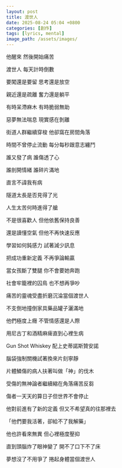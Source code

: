 ```yaml
---
layout: post
title: 渡世人
date: 2025-08-24 05:04 +0800
categories: [創作]
tags: [lyrics, mental]
image_path: /assets/images/
---
```


他醒來 然後開始痛苦

渡世人 每天計時倒數

要闖還是要留 思考還是放空

親近還是疏離 奮力還是躺平

有時呆滯麻木 有時脆弱無助

惡夢無法喘息 現實感在剝離

街道人群繼續穿梭 他卻窩在房間角落

時間不曾停止流動 每分每秒跟意志纏鬥

誰又發了病 誰傷透了心

誰剖開情緒 誰碎片滿地

直言不諱我有病

隧道太長是否見得了光

人生太苦何時進得了艙

不是很喜歡人 但他依舊保持良善

還是讀懂空氣 但他不再快速反應

學習如何鈍感力 試著減少訊息

把成功重新定義 不再爭論輸贏

當女孩斷了雙腿 你不會要她奔跑

社會牢籠裡的囚鳥 也不想再爭吵

痛苦的靈魂受盡折磨沉淪當個渡世人

不支倒地撞倒家具藥品罐子灑滿地

他們極度上癮 不管情感還是人際

用尼古丁和酒精麻痺直到心裡生病

Gun Shot Whiskey 配上史蒂諾斯贊安諾

腦袋強制關機試著換來片刻寧靜

片體鱗傷的病人扶著叫做「神」的伐木

受傷的無神論者繼續縮在角落痛苦反芻

傷者一天天的算日子但世界不會停止

他對前進有了新的定義 但又不希望真的往那裡去

「他們要我活著，卻給不了我解藥」

他也許看來無異 但心裡極度壓抑

直到頭腦炸了眼神變了 開不了口下不了床

夢想沒了不用爭了 捲起身體當個渡世人
